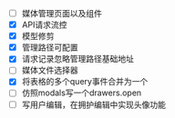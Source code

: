 - [ ] 媒体管理页面以及组件
- [x] API请求流控
- [x] 模型修剪
- [x] 管理路径可配置
- [x] 请求记录忽略管理路径基础地址
- [ ] 媒体文件选择器
- [x] 将表格的多个query事件合并为一个
- [ ] 仿照modals写一个drawers.open
- [ ] 写用户编辑，在拥护编辑中实现头像功能
